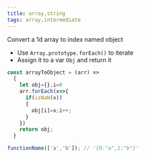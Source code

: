 ```yaml
---
title: array,string
tags: array,intermediate
---
```


Convert a 1d array to index named object

- Use `Array.prototype.forEach()` to iterate
- Assign it to a var `Obj` and return it

```js
const arrayToObject = (arr) =>
  {
    let obj={},i=0
    arr.forEach(x=>{
      if(isNaN(x))
      {
        obj[i]=x;i++;
      }
    })
    return obj;
  }
```

```js
functionName(['a','b']); // '{0:"a",1:"b"}'
```
